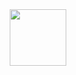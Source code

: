 <div id="header" align="center">
  <img src="https://media.giphy.com/media/6BHbKbBorP68tvJQlY/giphy.gif" width="100"/>
</div>

